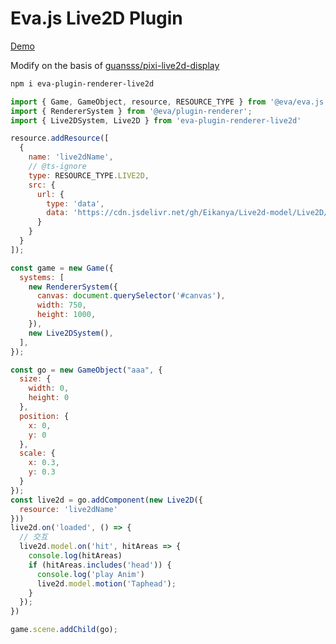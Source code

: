 # Eva.js Live2D Plugin

[Demo](https://fanmingfei.github.io/eva-plugin-renderer-live2d/)

Modify on the basis of [guansss/pixi-live2d-display](https://github.com/guansss/pixi-live2d-display)

```bash
npm i eva-plugin-renderer-live2d
```

```js
import { Game, GameObject, resource, RESOURCE_TYPE } from '@eva/eva.js';
import { RendererSystem } from '@eva/plugin-renderer';
import { Live2DSystem, Live2D } from 'eva-plugin-renderer-live2d'

resource.addResource([
  {
    name: 'live2dName',
    // @ts-ignore
    type: RESOURCE_TYPE.LIVE2D,
    src: {
      url: {
        type: 'data',
        data: 'https://cdn.jsdelivr.net/gh/Eikanya/Live2d-model/Live2D/Senko_Normals/senko.model3.json'
      }
    }
  }
]);

const game = new Game({
  systems: [
    new RendererSystem({
      canvas: document.querySelector('#canvas'),
      width: 750,
      height: 1000,
    }),
    new Live2DSystem(),
  ],
});

const go = new GameObject("aaa", {
  size: {
    width: 0,
    height: 0
  },
  position: {
    x: 0,
    y: 0
  },
  scale: {
    x: 0.3,
    y: 0.3
  }
});
const live2d = go.addComponent(new Live2D({
  resource: 'live2dName'
}))
live2d.on('loaded', () => {
  // 交互
  live2d.model.on('hit', hitAreas => {
    console.log(hitAreas)
    if (hitAreas.includes('head')) {
      console.log('play Anim')
      live2d.model.motion('Taphead');
    }
  });
})

game.scene.addChild(go);

```